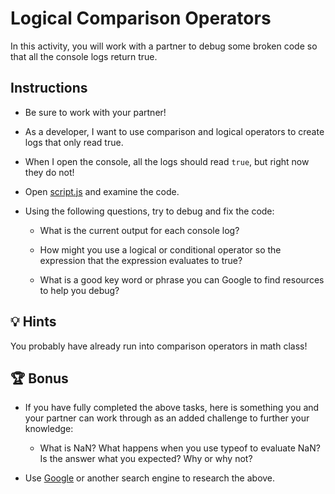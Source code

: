 # Logical Comparison Operators 

In this activity, you will work with a partner to debug some broken code so that all the console logs return true. 

## Instructions

* Be sure to work with your partner!

* As a developer, I want to use comparison and logical operators to create logs that only read true. 

* When I open the console, all the logs should read `true`, but right now they do not!

* Open [script.js](08-Stu_Logical-Comparision-Operators/Unsolved/script.js) and examine the code.

* Using the following questions, try to debug and fix the code:
  
  * What is the current output for each console log?
  
  * How might you use a logical or conditional operator so the expression that the expression evaluates to true? 
  
  * What is a good key word or phrase you can Google to find resources to help you debug?

## 💡 Hints

You probably have already run into comparison operators in math class! 

## 🏆 Bonus

* If you have fully completed the above tasks, here is something you and your partner can work through as an added challenge to further your knowledge:

  * What is NaN? What happens when you use typeof to evaluate NaN? Is the answer what you expected? Why or why not?

* Use [Google](https://www.google.com) or another search engine to research the above.
